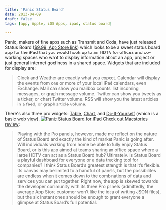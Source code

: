 ```yaml
---
title: 'Panic Status Board'
date: 2013-04-09
draft: false
tags: [app, Apple, iOS Apps, ipad, status board]

---
```


Panic, makers of fine apps such as Transmit and Coda, have just released Status Board ([$9.99, App Store link](http://target.georiot.com/Proxy.ashx?tsid=528&GR_URL=https%253A%252F%252Fitunes.apple.com%252Fus%252Fapp%252Fstatus-board%252Fid449955536%253Fmt%253D8%2526uo%253D4%2526partnerId%253D30)) which looks to be a sweet status board app for the iPad that you would hook up to an HDTV for offices and co-working spaces who want to display information about an app, project or just general internet goofiness in a shared space. Widgets that are included for display are:

> Clock and Weather are exactly what you expect. Calendar will display the events from one or more of your local iPad calendars, even Exchange. Mail can show you mailbox counts, list incoming messages, or graph message volume. Twitter can show you tweets as a ticker, or chart Twitter volume. RSS will show you the latest articles in a feed, or graph article volume.

There's also three pro widgets: [Table](http://www.panic.com/statusboard/docs/table_tutorial.pdf), [Chart](http://www.panic.com/statusboard/docs/graph_tutorial.pdf), and [Do-It-Yourself](http://www.panic.com/statusboard/docs/diy_tutorial.pdf) (which is a basic web view). [![Panic Status Board for iPad](https://chrisenns.com/wp-content/uploads/2013/04/2013-04-10_040102-sb_3-600x450.png)](http://www.macstories.net/reviews/panic-status-board-review/) [Check out Macstories review](http://www.macstories.net/reviews/panic-status-board-review/):

> Playing with the Pro panels, however, made me reflect on the nature of Status Board and exactly the kind of market Panic is going after. Will individuals working from home be able to fully enjoy Status Board, or is this app aimed at teams sharing an office space where a large HDTV can act as a Status Board hub? Ultimately, is Status Board a playful dashboard for everyone or a data tracking tool for companies? I think Status Board’s greatest strength is that it’s flexible. Its canvas may be limited to a handful of panels, but the possibilites are endless when it comes down to the combinations of data and services you can put together. Right now, the app is skewed towards the developer community with its three Pro panels (admittedly, the average App Store customer won’t like the idea of writing JSON files), but the six Instant ones should be enough to grant everyone a glimpse at Status Board’s full potential.

[](http://target.georiot.com/Proxy.ashx?tsid=528&GR_URL=https%253A%252F%252Fitunes.apple.com%252Fus%252Fapp%252Fstatus-board%252Fid449955536%253Fmt%253D8%2526uo%253D4%2526partnerId%253D30)